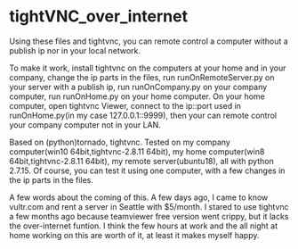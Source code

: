 # tightVNC_over_internet


Using these files and tightvnc, you can remote control a computer without a publish ip nor in your local network. 


To make it work, install tightvnc on the computers at your home and in your company, change the ip parts in the files, run runOnRemoteServer.py on your server with a publish ip, run runOnCompany.py on your company computer, run runOnHome.py on your home computer. On your home computer, open tightvnc Viewer, connect to the ip::port used in runOnHome.py(in my case 127.0.0.1::9999), then your can remote control your company computer not in your LAN.


Based on (python)tornado, tightvnc. Tested on my company computer(win10 64bit,tightvnc-2.8.11 64bit), my home computer(win8 64bit,tightvnc-2.8.11 64bit), my remote server(ubuntu18), all with python 2.7.15. Of course, you can test it using one computer, with a few changes in the ip parts in the files.


A few words about the coming of this. A few days ago, I came to know vultr.com and rent a server in Seattle with $5/month. I stared to use tightvnc a few months ago because teamviewer free version went crippy, but it lacks the over-internet funtion. I think the few hours at work and the all night at home working on this are worth of it, at least it makes myself happy.
